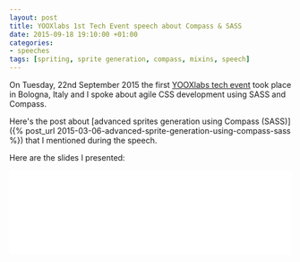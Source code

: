 ```yaml
---
layout: post
title: YOOXlabs 1st Tech Event speech about Compass & SASS
date: 2015-09-18 19:10:00 +01:00
categories:
- speeches
tags: [spriting, sprite generation, compass, mixins, speech]
---
```

On Tuesday, 22nd September 2015 the first [YOOXlabs tech event](http://techevents.yooxlabs.com/) took place in Bologna, Italy and I spoke about agile CSS development using SASS and Compass.

Here's the post about [advanced sprites generation using Compass (SASS)]({% post_url 2015-03-06-advanced-sprite-generation-using-compass-sass %}) that I mentioned during the speech.

Here are the slides I presented:

<iframe id="ssFrame" src="//www.slideshare.net/slideshow/embed_code/key/eafyNH0qQ9zBfz" width="100%" frameborder="0" marginwidth="0" marginheight="0" scrolling="no"></iframe>
